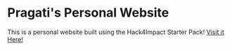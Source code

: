 # Pragati's Personal Website
This is a personal website built using the Hack4Impact Starter Pack! [Visit it Here!](https://pragtoppo.github.io)
